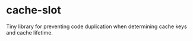 # cache-slot
Tiny library for preventing code duplication when determining cache keys and cache lifetime.
